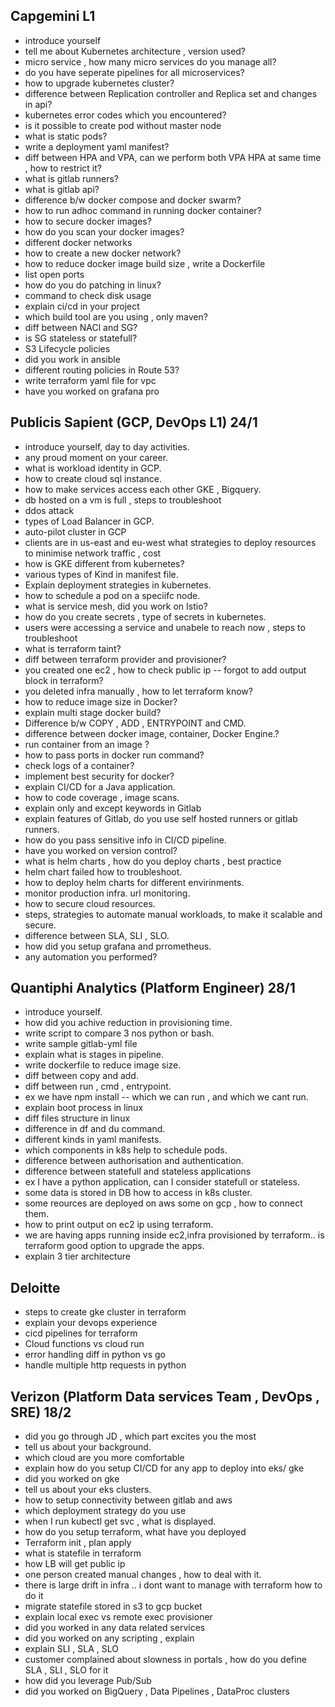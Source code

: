 ## Capgemini L1
- introduce yourself
- tell me about Kubernetes architecture , version used?
- micro service , how many micro services do you manage all?
- do you have seperate pipelines for all microservices?
- how to upgrade kubernetes cluster?
- difference between Replication controller  and Replica set and changes in api?
- kubernetes error codes which you encountered?
- is it possible to create pod without master node
- what is static pods?
- write a deployment yaml manifest?
- diff between HPA and VPA, can we perform both VPA HPA at same time , how to restrict it?
- what is gitlab runners?
- what is gitlab api?
- difference b/w docker compose and docker swarm?
- how to run adhoc command in running docker container?
- how to secure docker images?
- how do you scan your docker images?
- different docker networks
- how to create a new docker network?
- how to reduce docker image build size , write a Dockerfile
- list open ports
- how do you do patching in linux?
- command to check disk usage
- explain ci/cd in your project
- which build tool are you using , only maven?
- diff between NACl and SG?
- is SG stateless or statefull?
- S3 Lifecycle policies
- did you work in ansible
- different routing policies in Route 53?
- write terraform yaml file for vpc
- have you worked on grafana pro

## Publicis Sapient (GCP, DevOps L1) 24/1
- introduce yourself, day to day activities.
- any proud moment on your career.
- what is workload identity in GCP.
- how to create cloud sql instance.
- how to make services access each other GKE , Bigquery.
- db hosted on a vm is full , steps to troubleshoot
- ddos attack 
- types of Load Balancer in GCP.
- auto-pilot cluster in GCP
- clients are in us-east and eu-west what strategies to deploy resources to minimise network traffic , cost
- how is GKE different from kubernetes?
- various types of Kind in manifest file.
- Explain deployment strategies in kubernetes.
- how to schedule a pod on a speciifc node.
- what is service mesh, did you work on Istio?
- how do you create secrets , type of secrets in kubernetes.
- users were accessing a service and unabele to reach now , steps to troubleshoot
- what is terraform taint?
- diff between terraform provider and provisioner?
- you created one ec2 , how to check public ip -- forgot to add output block in terraform?
- you deleted infra manually , how to let terraform know?
- how to reduce image size in Docker?
- explain multi stage docker build?
- Difference b/w COPY , ADD , ENTRYPOINT and CMD.
- difference between docker image, container, Docker Engine.?
- run container from an image ?
- how to pass ports in docker run command?
- check logs of a container?
- implement best security for docker?
- explain CI/CD for a Java application.
- how to code coverage , image scans.
- explain only and except keywords in Gitlab
- explain features of Gitlab, do you use self hosted runners or gitlab runners.
- how do you pass sensitive info in CI/CD pipeline.
- have you worked on version control?
- what is helm charts , how do you deploy charts , best practice
- helm chart failed how to troubleshoot.
- how to deploy helm charts for different envirinments.
- monitor production infra. url monitoring.
- how to secure cloud resources.
- steps, strategies to automate manual workloads, to make it scalable and secure.
- difference between SLA, SLI , SLO.
- how did you setup grafana and prrometheus.
- any automation you performed?

## Quantiphi Analytics (Platform Engineer) 28/1
- introduce yourself.
- how did you achive reduction in provisioning time.
- write script to compare 3 nos python or bash.
- write sample gitlab-yml file
- explain what is stages in pipeline.
- write dockerfile to reduce image size.
- diff between copy and add.
- diff between run , cmd , entrypoint.
- ex we have npm install -- which we can run , and which we cant run.
- explain boot process in linux
- diff files structure in linux
- difference in df and du command.
- different kinds in yaml manifests.
- which components in k8s help to schedule pods.
- difference between authorisation and authentication.
- difference between statefull and stateless applications
- ex I have a python application, can I consider statefull or stateless.
- some data is stored in DB how to access in k8s cluster.
- some reources are deployed on aws some on gcp , how to connect them.
- how to print output on ec2 ip using terraform.
- we are having apps running inside ec2,infra provisioned by terraform.. is terraform good option to upgrade the apps.
- explain 3 tier architecture
  
## Deloitte
- steps to create gke cluster in terraform
- explain your devops experience
- cicd pipelines for terraform
- Cloud functions vs cloud run
- error handling diff in python vs go
- handle multiple http requests in python

## Verizon (Platform Data services Team , DevOps , SRE) 18/2
- did you go through JD , which part excites you the most
- tell us about your background.
- which cloud are you more comfortable
- explain how do you setup CI/CD for any app to deploy into eks/ gke
- did you worked on gke
- tell us about your eks clusters.
- how to setup connectivity between gitlab and aws
- which deployment strategy do you use
- when I run kubectl get svc , what is displayed.
- how do you setup terraform, what have you deployed
- Terraform init , plan apply
- what is statefile in terraform
- how LB will get public ip
- one person created manual changes , how to deal with it.
- there is large drift in infra .. i dont want to manage with terraform how to do it
- migrate statefile stored in s3 to gcp bucket
- explain local exec vs remote exec provisioner
- did you worked in any data related services
- did you worked on any scripting , explain
- explain SLI , SLA , SLO
- customer complained about slowness in portals , how do you define SLA , SLI , SLO for it
- how did you leverage Pub/Sub
- did you worked on BigQuery , Data Pipelines , DataProc clusters
